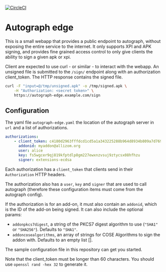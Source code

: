 [![CircleCI](https://circleci.com/gh/mozilla-services/autograph-edge.svg?style=svg)](https://circleci.com/gh/mozilla-services/autograph-edge)

Autograph edge
==============

This is a small webapp that provides a public endpoint to autograph,
without exposing the entire service to the internet. It only supports XPI and
APK signing, and provides fine grained access control to only give clients the
ability to sign a given apk or xpi.

Client are expected to use curl - or similar - to interact with the webapp. An
unsigned file is submitted to the `/sign/` endpoint along with an authorization
client_token. The HTTP response contains the signed file.

```bash
curl -F "input=@/tmp/unsigned.apk" -o /tmp/signed.apk \
    -H "Authorization: <secret token>" \
    https://autograph-edge.example.com/sign
```

Configuration
-------------


The yaml file `autograph-edge.yaml` the location of the autograph server in
`url` and a list of authorizations.

```yaml
authorizations:
    - client_token: c4180d2963fffdcd1cd5a1a343225288b964d8934b809a7d76941ccf67cc8547
      addonid: myaddon@allizom.org
      user: alice
      key: fs5wgcer9qj819kfptdlp8gm227ewxnzvsuj9ztycsx08hfhzu
      signer: extensions-ecdsa
```

Each authorization has a `client_token` that clients send in their `Authorization` HTTP
headers.

The authorization also has a `user`, `key` and `signer` that are used to call
autograph (therefore these configuration items must come from the autograph
config).

If the authorization is for an add-on, it must also contain an `addonid`, which
is the ID of the add-on being signed. It can also include the optional params:

* `addonpkcs7digest`, a string of the PKCS7 digest algorithm to use
  (`"SHA1"` or `"SHA256"`). Defaults to `"SHA1"`.
* `addoncosealgorithms`, an array of strings for COSE Algorithms to
  sign the addon with. Defaults to an empty list [].

The sample configuration file in this repository can get you started.


Note that the client_token must be longer than 60 characters. You should use `openssl
rand -hex 32` to generate it.
